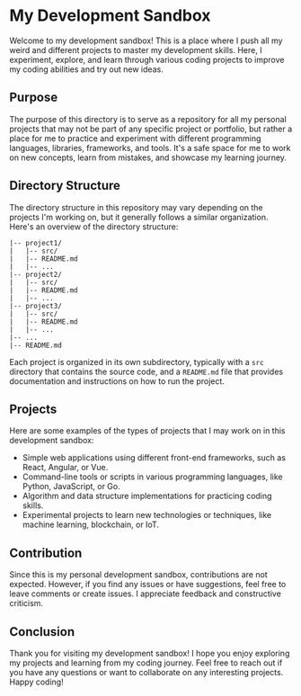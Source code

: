 My Development Sandbox
======================

Welcome to my development sandbox! This is a place where I push all my weird and different projects to master my development skills. Here, I experiment, explore, and learn through various coding projects to improve my coding abilities and try out new ideas.

Purpose
-------

The purpose of this directory is to serve as a repository for all my personal projects that may not be part of any specific project or portfolio, but rather a place for me to practice and experiment with different programming languages, libraries, frameworks, and tools. It's a safe space for me to work on new concepts, learn from mistakes, and showcase my learning journey.

Directory Structure
-------------------

The directory structure in this repository may vary depending on the projects I'm working on, but it generally follows a similar organization. Here's an overview of the directory structure:
```
|-- project1/
|   |-- src/
|   |-- README.md
|   |-- ...
|-- project2/
|   |-- src/
|   |-- README.md
|   |-- ...
|-- project3/
|   |-- src/
|   |-- README.md
|   |-- ...
|-- ...
|-- README.md
```

Each project is organized in its own subdirectory, typically with a `src` directory that contains the source code, and a `README.md` file that provides documentation and instructions on how to run the project.

Projects
--------

Here are some examples of the types of projects that I may work on in this development sandbox:

-   Simple web applications using different front-end frameworks, such as React, Angular, or Vue.
-   Command-line tools or scripts in various programming languages, like Python, JavaScript, or Go.
-   Algorithm and data structure implementations for practicing coding skills.
-   Experimental projects to learn new technologies or techniques, like machine learning, blockchain, or IoT.

Contribution
------------

Since this is my personal development sandbox, contributions are not expected. However, if you find any issues or have suggestions, feel free to leave comments or create issues. I appreciate feedback and constructive criticism.


Conclusion
----------

Thank you for visiting my development sandbox! I hope you enjoy exploring my projects and learning from my coding journey. Feel free to reach out if you have any questions or want to collaborate on any interesting projects. Happy coding!
